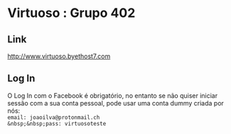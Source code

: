 # Virtuoso : Grupo 402
## Link
<a href="http://www.virtuoso.byethost7.com">http://www.virtuoso.byethost7.com</a>
## Log In
 O Log In com o Facebook é obrigatório, no entanto se não quiser iniciar sessão com a sua conta pessoal, pode usar uma conta dummy criada por nós: <br />
 	 ```
	 email: joaoilva@protonmail.ch
	 ``` 
	 <br />
	 ```
	 &nbsp;&nbsp;pass: virtuosoteste
	 ```
